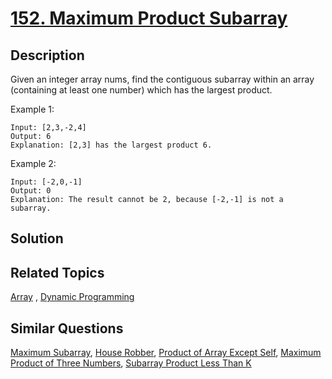 # [152. Maximum Product Subarray](https://leetcode.com/problems/maximum-product-subarray)

## Description

Given an integer array nums, find the contiguous subarray within an array (containing at least one number) which has the largest product.

Example 1:

```
Input: [2,3,-2,4]
Output: 6
Explanation: [2,3] has the largest product 6.
```

Example 2:

```
Input: [-2,0,-1]
Output: 0
Explanation: The result cannot be 2, because [-2,-1] is not a subarray.
```

## Solution



## Related Topics

[Array](https://leetcode.com/tag/array/) , [Dynamic Programming](https://leetcode.com/tag/dynamic-programming/) 

## Similar Questions

[Maximum Subarray](https://leetcode.com/problems/maximum-subarray/), [House Robber](https://leetcode.com/problems/house-robber/), [Product of Array Except Self](https://leetcode.com/problems/product-of-array-except-self/), [Maximum Product of Three Numbers](https://leetcode.com/problems/maximum-product-of-three-numbers/), [Subarray Product Less Than K](https://leetcode.com/problems/subarray-product-less-than-k/)

